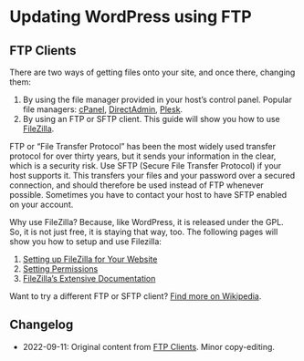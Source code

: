 # Updating WordPress using FTP

## FTP Clients
There are two ways of getting files onto your site, and once there, changing them:

1. By using the file manager provided in your host’s control panel. Popular file managers: [cPanel](https://documentation.cpanel.net/display/64Docs/File+Manager), [DirectAdmin](http://www.site-helper.com/filemanager.html), [Plesk](https://www.plesk.com/).
2. By using an FTP or SFTP client. This guide will show you how to use [FileZilla](https://filezilla-project.org/).

FTP or “File Transfer Protocol” has been the most widely used transfer protocol for over thirty years, but it sends your information in the clear, which is a security risk. Use SFTP (Secure File Transfer Protocol) if your host supports it. This transfers your files and your password over a secured connection, and should therefore be used instead of FTP whenever possible. Sometimes you have to contact your host to have SFTP enabled on your account.

Why use FileZilla? Because, like WordPress, it is released under the GPL. So, it is not just free, it is staying that way, too. The following pages will show you how to setup and use Filezilla:

1. [Setting up FileZilla for Your Website](https://developer.wordpress.org/advanced-administration/upgrade/ftp/filezilla/)
2. [Setting Permissions](https://developer.wordpress.org/advanced-administration/server/file-permissions/)
3. [FileZilla’s Extensive Documentation](https://wiki.filezilla-project.org/Documentation)

Want to try a different FTP or SFTP client? [Find more on Wikipedia](http://en.wikipedia.org/wiki/Comparison_of_FTP_clients).

## Changelog

- 2022-09-11: Original content from [FTP Clients](https://wordpress.org/support/article/ftp-clients/). Minor copy-editing.
